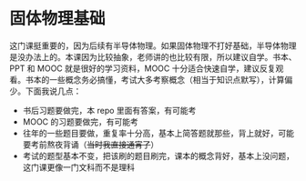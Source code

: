 # 固体物理基础

这门课挺重要的，因为后续有半导体物理。如果固体物理不打好基础，半导体物理是没办法上的。本课因为比较抽象，老师讲的也比较有限，所以建议自学。书本、PPT 和 MOOC 就是很好的学习资料，MOOC 十分适合快速自学，建议反复观看。书本的一些概念务必搞懂，考试大多考察概念（相当于知识点默写），计算偏少。下面我说几点：

- 书后习题要做完，本 repo 里面有答案，有可能考
- MOOC 的习题要做完，有可能考
- 往年的一些题目要做，重复率十分高，基本上简答题就那些，背上就好，可能要考前熬夜背诵（~~当时我直接通宵了~~）
- 考试的题型基本不变，把该刷的题目刷完，课本的概念背好，基本上没问题，这门课更像一门文科而不是理科